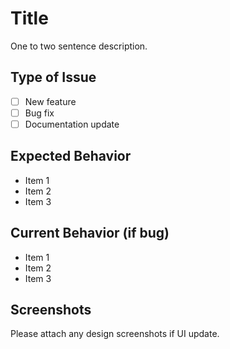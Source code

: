 # Title

One to two sentence description.

## Type of Issue

- [ ] New feature
- [ ] Bug fix
- [ ] Documentation update

## Expected Behavior

- Item 1
- Item 2
- Item 3

## Current Behavior (if bug)

- Item 1
- Item 2
- Item 3

## Screenshots

Please attach any design screenshots if UI update.
